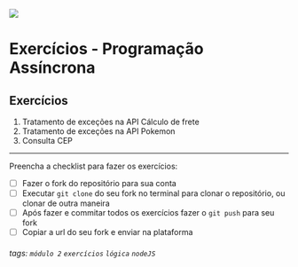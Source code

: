 ![](https://i.imgur.com/xG74tOh.png)

# Exercícios - Programação Assíncrona

## Exercícios

1. Tratamento de exceções na API Cálculo de frete
2. Tratamento de exceções na API Pokemon
3. Consulta CEP

---

Preencha a checklist para fazer os exercícios:

-   [ ] Fazer o fork do repositório para sua conta
-   [ ] Executar `git clone` do seu fork no terminal para clonar o repositório, ou clonar de outra maneira
-   [ ] Após fazer e commitar todos os exercícios fazer o `git push` para seu fork
-   [ ] Copiar a url do seu fork e enviar na plataforma

###### tags: `módulo 2` `exercícios` `lógica` `nodeJS`
